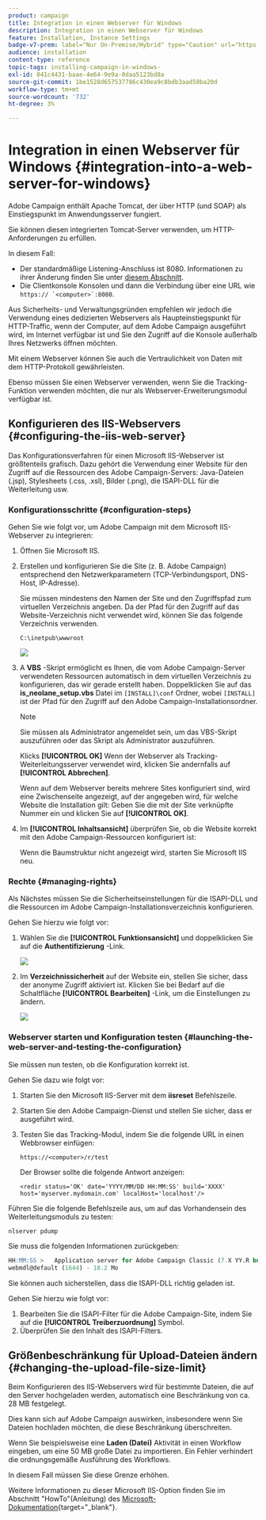 ```yaml
---
product: campaign
title: Integration in einen Webserver für Windows
description: Integration in einen Webserver für Windows
feature: Installation, Instance Settings
badge-v7-prem: label="Nur On-Premise/Hybrid" type="Caution" url="https://experienceleague.adobe.com/docs/campaign-classic/using/installing-campaign-classic/architecture-and-hosting-models/hosting-models-lp/hosting-models.html?lang=de" tooltip="Gilt nur für Hybrid- und On-Premise-Bereitstellungen"
audience: installation
content-type: reference
topic-tags: installing-campaign-in-windows-
exl-id: 041c4431-baae-4e64-9e9a-0daa5123bd8a
source-git-commit: 1be1528d657537786c430ea9c8bdb3aad58ba20d
workflow-type: tm+mt
source-wordcount: '732'
ht-degree: 3%

---
```


# Integration in einen Webserver für Windows {#integration-into-a-web-server-for-windows}

Adobe Campaign enthält Apache Tomcat, der über HTTP (und SOAP) als Einstiegspunkt im Anwendungsserver fungiert.

Sie können diesen integrierten Tomcat-Server verwenden, um HTTP-Anforderungen zu erfüllen.

In diesem Fall:

* Der standardmäßige Listening-Anschluss ist 8080. Informationen zu ihrer Änderung finden Sie unter [diesem Abschnitt](../../installation/using/configure-tomcat.md).
* Die Clientkonsole Konsolen und dann die Verbindung über eine URL wie ```https:// `<computer>`:8080```.

Aus Sicherheits- und Verwaltungsgründen empfehlen wir jedoch die Verwendung eines dedizierten Webservers als Haupteinstiegspunkt für HTTP-Traffic, wenn der Computer, auf dem Adobe Campaign ausgeführt wird, im Internet verfügbar ist und Sie den Zugriff auf die Konsole außerhalb Ihres Netzwerks öffnen möchten.

Mit einem Webserver können Sie auch die Vertraulichkeit von Daten mit dem HTTP-Protokoll gewährleisten.

Ebenso müssen Sie einen Webserver verwenden, wenn Sie die Tracking-Funktion verwenden möchten, die nur als Webserver-Erweiterungsmodul verfügbar ist.

## Konfigurieren des IIS-Webservers {#configuring-the-iis-web-server}

Das Konfigurationsverfahren für einen Microsoft IIS-Webserver ist größtenteils grafisch. Dazu gehört die Verwendung einer Website für den Zugriff auf die Ressourcen des Adobe Campaign-Servers: Java-Dateien (.jsp), Stylesheets (.css, .xsl), Bilder (.png), die ISAPI-DLL für die Weiterleitung usw.


### Konfigurationsschritte {#configuration-steps}

Gehen Sie wie folgt vor, um Adobe Campaign mit dem Microsoft IIS-Webserver zu integrieren:

1. Öffnen Sie Microsoft IIS.
1. Erstellen und konfigurieren Sie die Site (z. B. Adobe Campaign) entsprechend den Netzwerkparametern (TCP-Verbindungsport, DNS-Host, IP-Adresse).

   Sie müssen mindestens den Namen der Site und den Zugriffspfad zum virtuellen Verzeichnis angeben. Da der Pfad für den Zugriff auf das Website-Verzeichnis nicht verwendet wird, können Sie das folgende Verzeichnis verwenden.

   ```
   C:\inetpub\wwwroot
   ```

   ![](assets/s_ncs_install_iis7_parameters_step1.png)

1. A **VBS** -Skript ermöglicht es Ihnen, die vom Adobe Campaign-Server verwendeten Ressourcen automatisch in dem virtuellen Verzeichnis zu konfigurieren, das wir gerade erstellt haben. Doppelklicken Sie auf das **is_neolane_setup.vbs** Datei im `[INSTALL]\conf` Ordner, wobei `[INSTALL]` ist der Pfad für den Zugriff auf den Adobe Campaign-Installationsordner.

   >[!NOTE]
   >
   >Sie müssen als Administrator angemeldet sein, um das VBS-Skript auszuführen oder das Skript als Administrator auszuführen.

   Klicks **[!UICONTROL OK]** Wenn der Webserver als Tracking-Weiterleitungsserver verwendet wird, klicken Sie andernfalls auf **[!UICONTROL Abbrechen]**.

   Wenn auf dem Webserver bereits mehrere Sites konfiguriert sind, wird eine Zwischenseite angezeigt, auf der angegeben wird, für welche Website die Installation gilt: Geben Sie die mit der Site verknüpfte Nummer ein und klicken Sie auf **[!UICONTROL OK]**.

1. Im **[!UICONTROL Inhaltsansicht]** überprüfen Sie, ob die Website korrekt mit den Adobe Campaign-Ressourcen konfiguriert ist:

   Wenn die Baumstruktur nicht angezeigt wird, starten Sie Microsoft IIS neu.

### Rechte {#managing-rights}

Als Nächstes müssen Sie die Sicherheitseinstellungen für die ISAPI-DLL und die Ressourcen im Adobe Campaign-Installationsverzeichnis konfigurieren.

Gehen Sie hierzu wie folgt vor:

1. Wählen Sie die **[!UICONTROL Funktionsansicht]** und doppelklicken Sie auf die **Authentifizierung** -Link.

   ![](assets/s_ncs_install_iis7_parameters_step8.png)

1. Im **Verzeichnissicherheit** auf der Website ein, stellen Sie sicher, dass der anonyme Zugriff aktiviert ist. Klicken Sie bei Bedarf auf die Schaltfläche **[!UICONTROL Bearbeiten]** -Link, um die Einstellungen zu ändern.

   ![](assets/s_ncs_install_iis7_parameters_step9.png)

### Webserver starten und Konfiguration testen {#launching-the-web-server-and-testing-the-configuration}

Sie müssen nun testen, ob die Konfiguration korrekt ist.

Gehen Sie dazu wie folgt vor:

1. Starten Sie den Microsoft IIS-Server mit dem **iisreset** Befehlszeile.

1. Starten Sie den Adobe Campaign-Dienst und stellen Sie sicher, dass er ausgeführt wird.

1. Testen Sie das Tracking-Modul, indem Sie die folgende URL in einen Webbrowser einfügen:

   ```
   https://<computer>/r/test
   ```

   Der Browser sollte die folgende Antwort anzeigen:

   ```
   <redir status='OK' date='YYYY/MM/DD HH:MM:SS' build='XXXX' host='myserver.mydomain.com' localHost='localhost'/>
   ```

Führen Sie die folgende Befehlszeile aus, um auf das Vorhandensein des Weiterleitungsmoduls zu testen:

```
nlserver pdump
```

Sie muss die folgenden Informationen zurückgeben:

```sql
HH:MM:SS >   Application server for Adobe Campaign Classic (7.X YY.R build XXX@SHA1) of DD/MM/YYYY
webmdl@default (1644) - 18.2 Mo
```

Sie können auch sicherstellen, dass die ISAPI-DLL richtig geladen ist.

Gehen Sie hierzu wie folgt vor:

1. Bearbeiten Sie die ISAPI-Filter für die Adobe Campaign-Site, indem Sie auf die **[!UICONTROL Treiberzuordnung]** Symbol.
1. Überprüfen Sie den Inhalt des ISAPI-Filters.


## Größenbeschränkung für Upload-Dateien ändern {#changing-the-upload-file-size-limit}

Beim Konfigurieren des IIS-Webservers wird für bestimmte Dateien, die auf den Server hochgeladen werden, automatisch eine Beschränkung von ca. 28 MB festgelegt.

Dies kann sich auf Adobe Campaign auswirken, insbesondere wenn Sie Dateien hochladen möchten, die diese Beschränkung überschreiten.

Wenn Sie beispielsweise eine **Laden (Datei)** Aktivität in einen Workflow eingeben, um eine 50 MB große Datei zu importieren. Ein Fehler verhindert die ordnungsgemäße Ausführung des Workflows.

In diesem Fall müssen Sie diese Grenze erhöhen.

Weitere Informationen zu dieser Microsoft IIS-Option finden Sie im Abschnitt &quot;HowTo&quot;(Anleitung) des [Microsoft-Dokumentation](https://learn.microsoft.com/en-us/iis/configuration/system.webServer/security/requestFiltering/requestLimits/){target="_blank"}.

